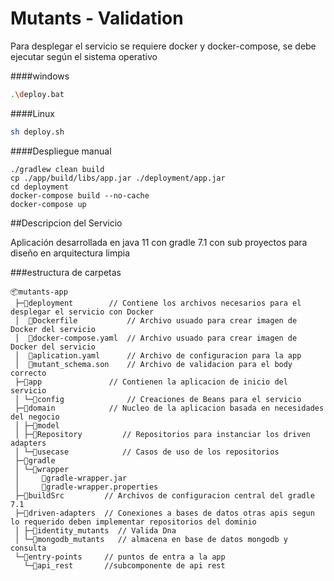 # Mutants - Validation
Para desplegar el servicio se requiere docker y docker-compose, se debe ejecutar según el sistema operativo

####windows
```sh
.\deploy.bat
```
####Linux
```sh
sh deploy.sh
```

####Despliegue manual 
```
./gradlew clean build
cp ./app/build/libs/app.jar ./deployment/app.jar
cd deployment
docker-compose build --no-cache
docker-compose up
```

##Descripcion del Servicio

Aplicación desarrollada en java 11 con gradle 7.1 con sub proyectos para diseño en arquitectura limpia

###estructura de carpetas
```
📦mutants-app
 ├─📂deployment        // Contiene los archivos necesarios para el desplegar el servicio con Docker
 │  📜Dockerfile           // Archivo usuado para crear imagen de Docker del servicio
 │  📜docker-compose.yaml  // Archivo usuado para crear imagen de Docker del servicio
 │  📜aplication.yaml      // Archivo de configuracion para la app
 │  📜mutant_schema.son    // Archivo de validacion para el body correcto
 ├─📂app               // Contienen la aplicacion de inicio del servicio
 │ └─📂config              // Creaciones de Beans para el servicio
 ├─📂domain            // Nucleo de la aplicacion basada en necesidades del negocio
 │ ├─📂model  
 │ ├─📂Repository         // Repositorios para instanciar los driven adapters
 │ └─📂usecase            // Casos de uso de los repositorios
 ├─📂gradle
 │ └─📂wrapper
 │     📜gradle-wrapper.jar
 │     📜gradle-wrapper.properties
 ├─📂buildSrc         // Archivos de configuracion central del gradle 7.1
 ├─📂driven-adapters  // Conexiones a bases de datos otras apis segun lo requerido deben implementar repositorios del dominio
 │ ├─📂identity_mutants  // Valida Dna
 │ └─📂mongodb_mutants   // almacena en base de datos mongodb y consulta 
 └─📂entry-points     // puntos de entra a la app
   └─📂api_rest       //subcomponente de api rest
```